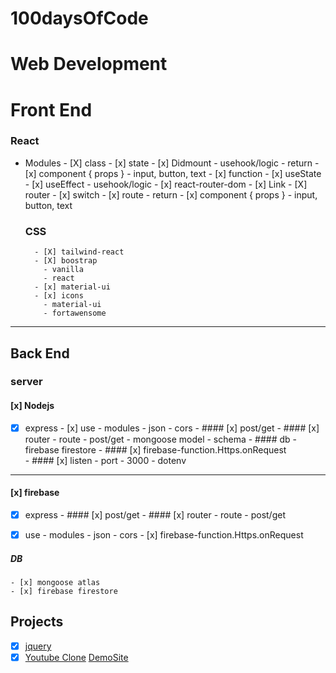 # 100daysOfCode
# Web Development
# Front End
### React
- Modules
      - [X] class 
              - [x] state
              - [x] Didmount
              - usehook/logic
              - return 
                - [x] component { props }
                  - input, button, text
      - [x] function
              - [x] useState
              - [x] useEffect
              - usehook/logic
              - [x] react-router-dom
                - [x] Link
                - [X] router
                  - [x] switch
                    - [x] route
       - return 
                - [x] component { props }
                  - input, button, text
             
   ### CSS
        - [X] tailwind-react
        - [X] boostrap
          - vanilla
          - react
        - [x] material-ui
        - [x] icons
          - material-ui
          - fortawensome
-----
  ## Back End
   ### server
   #### [x] Nodejs
   - [x] express
            - [x] use
              - modules
              - json
              - cors
            - #### [x] post/get
            - #### [x] router
                - route
                  - post/get
              - mongoose model
                - schema
                  - #### db
              - firebase firestore
    - #### [x] firebase-function.Https.onRequest  
    - #### [x] listen
            - port
              - 3000
              - dotenv
-----        
  #### [x] firebase
   - [x] express
            - #### [x] post/get
            - #### [x] router
                - route
                  - post/get
                
   - [x] use
             - modules
             - json
             - cors
    - [x] firebase-function.Https.onRequest      
  ##### DB
    - [x] mongoose atlas
    - [x] firebase firestore

## Projects
 - [X] [jquery](https://github.com/SarahJoline/Train-Scheduler-/blob/master/assets/app.js)  
 - [X] [Youtube Clone](https://github.com/wetech16/youtube-clone) [DemoSite](https://clone-92e8b.web.app/)
